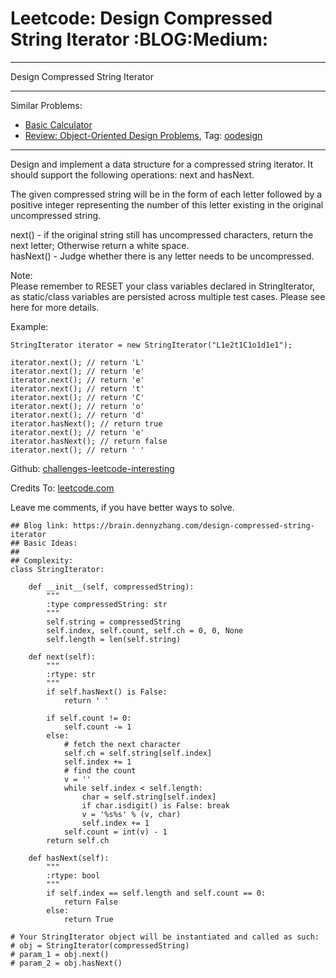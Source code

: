 # Leetcode: Design Compressed String Iterator     :BLOG:Medium:


---

Design Compressed String Iterator  

---

Similar Problems:  
-   [Basic Calculator](https://brain.dennyzhang.com/basic-calculator)
-   [Review: Object-Oriented Design Problems](https://brain.dennyzhang.com/review-oodesign), Tag: [oodesign](https://brain.dennyzhang.com/tag/oodesign)

---

Design and implement a data structure for a compressed string iterator. It should support the following operations: next and hasNext.  

The given compressed string will be in the form of each letter followed by a positive integer representing the number of this letter existing in the original uncompressed string.  

next() - if the original string still has uncompressed characters, return the next letter; Otherwise return a white space.  
hasNext() - Judge whether there is any letter needs to be uncompressed.  

Note:  
Please remember to RESET your class variables declared in StringIterator, as static/class variables are persisted across multiple test cases. Please see here for more details.  

Example:  

    StringIterator iterator = new StringIterator("L1e2t1C1o1d1e1");
    
    iterator.next(); // return 'L'
    iterator.next(); // return 'e'
    iterator.next(); // return 'e'
    iterator.next(); // return 't'
    iterator.next(); // return 'C'
    iterator.next(); // return 'o'
    iterator.next(); // return 'd'
    iterator.hasNext(); // return true
    iterator.next(); // return 'e'
    iterator.hasNext(); // return false
    iterator.next(); // return ' '

Github: [challenges-leetcode-interesting](https://github.com/DennyZhang/challenges-leetcode-interesting/tree/master/design-compressed-string-iterator)  

Credits To: [leetcode.com](https://leetcode.com/problems/design-compressed-string-iterator/description/)  

Leave me comments, if you have better ways to solve.  

    ## Blog link: https://brain.dennyzhang.com/design-compressed-string-iterator
    ## Basic Ideas:
    ##
    ## Complexity:
    class StringIterator:
    
        def __init__(self, compressedString):
            """
            :type compressedString: str
            """
            self.string = compressedString
            self.index, self.count, self.ch = 0, 0, None
            self.length = len(self.string)
    
        def next(self):
            """
            :rtype: str
            """
            if self.hasNext() is False:
                return ' '
    
            if self.count != 0:
                self.count -= 1
            else:
                # fetch the next character
                self.ch = self.string[self.index]
                self.index += 1
                # find the count
                v = ''
                while self.index < self.length:
                    char = self.string[self.index]
                    if char.isdigit() is False: break
                    v = '%s%s' % (v, char)
                    self.index += 1
                self.count = int(v) - 1
            return self.ch
    
        def hasNext(self):
            """
            :rtype: bool
            """
            if self.index == self.length and self.count == 0:
                return False
            else:
                return True
    
    # Your StringIterator object will be instantiated and called as such:
    # obj = StringIterator(compressedString)
    # param_1 = obj.next()
    # param_2 = obj.hasNext()